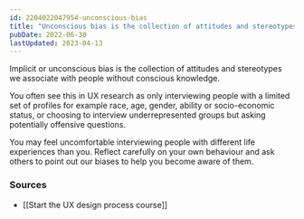```yaml
---
id: 2204022047954-unconscious-bias
title: "Unconscious bias is the collection of attitudes and stereotypes we associate with people without conscious knowledge"
pubDate: 2022-06-30
lastUpdated: 2023-04-13
---
```


Implicit or unconscious bias is the collection of attitudes and stereotypes we associate with people without conscious knowledge.

You often see this in UX research as only interviewing people with a limited set of profiles for example race, age, gender, ability or socio-economic status, or choosing to interview underrepresented groups but asking potentially offensive questions.

You may feel uncomfortable interviewing people with different life experiences than you. Reflect carefully on your own behaviour and ask others to point out our biases to help you become aware of them.

### Sources

- [[Start the UX design process course]]

